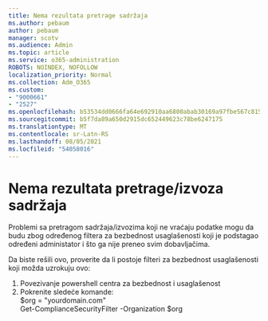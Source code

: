 ```yaml
---
title: Nema rezultata pretrage sadržaja
ms.author: pebaum
author: pebaum
manager: scotv
ms.audience: Admin
ms.topic: article
ms.service: o365-administration
ROBOTS: NOINDEX, NOFOLLOW
localization_priority: Normal
ms.collection: Adm_O365
ms.custom:
- "9000661"
- "2527"
ms.openlocfilehash: b53534dd0666fa64e692910aa6800abab30169a97fbe567c815ce6b948381a63
ms.sourcegitcommit: b5f7da89a650d2915dc652449623c78be6247175
ms.translationtype: MT
ms.contentlocale: sr-Latn-RS
ms.lasthandoff: 08/05/2021
ms.locfileid: "54058016"
---
```

# <a name="no-results-from-content-searchexports"></a>Nema rezultata pretrage/izvoza sadržaja

Problemi sa pretragom sadržaja/izvozima koji ne vraćaju podatke mogu da budu zbog određenog filtera za bezbednost usaglašenosti koji je podstagao određeni administator i što ga nije preneo svim dobavljačima.

Da biste rešili ovo, proverite da li postoje filteri za bezbednost usaglašenosti koji možda uzrokuju ovo:
1. Povezivanje powershell centra za bezbednost i usaglašenost
2. Pokrenite sledeće komande:
<br>$org = "yourdomain.com"
<br>Get-ComplianceSecurityFilter -Organization $org